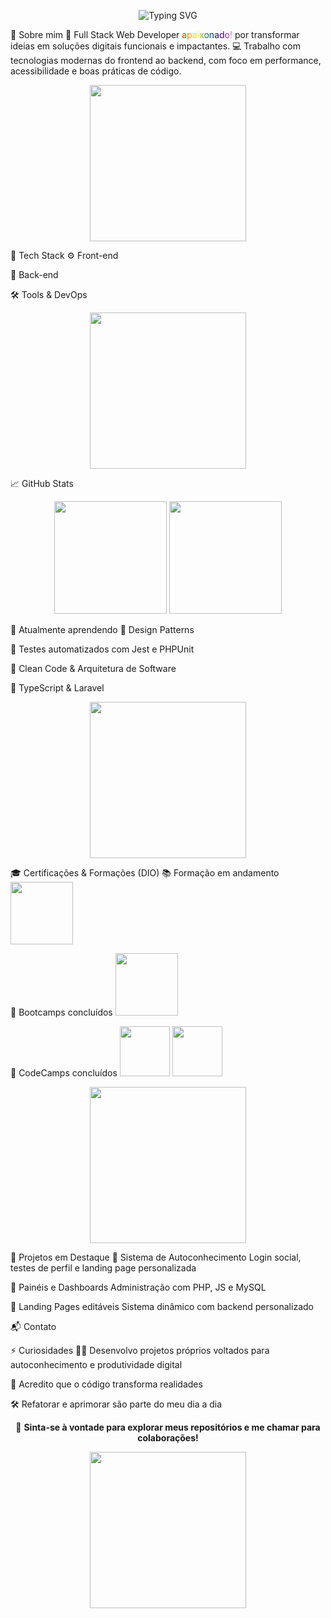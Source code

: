 <p align="center">
  <img src="https://readme-typing-svg.herokuapp.com?font=Fira+Code&weight=500&size=25&duration=4000&pause=1000&color=36BCF7&center=true&vCenter=true&width=700&lines=Olá%2C+eu+sou+o+Eric!;Full+Stack+Web+Developer+apaixonado!;Transformando+ideias+em+soluções+digitais" alt="Typing SVG">
</p>
👋 Sobre mim
🎯 Full Stack Web Developer <span style="background: linear-gradient(to right, red, orange, yellow, green, blue, indigo, violet); -webkit-background-clip: text; color: transparent;">apaixonado!</span> por transformar ideias em soluções digitais funcionais e impactantes.
💻 Trabalho com tecnologias modernas do frontend ao backend, com foco em performance, acessibilidade e boas práticas de código.

<p align="center"> <img src="https://media.giphy.com/media/v1.Y2lkPTc5MGI3NjExNjZodzhhaTQ2YXBuYmJrMWR3aW45bnYxY3l5a3RoaDNybjM0cXpnMSZlcD12MV9naWZzX3NlYXJjaCZjdD1n/VbnUQpnihPSIgIXuZv/giphy.gif" width="250"/> </p>
🚀 Tech Stack
⚙️ Front-end




🧩 Back-end




🛠️ Tools & DevOps





<p align="center"> <img src="https://media.giphy.com/media/v1.Y2lkPTc5MGI3NjExNjZodzhhaTQ2YXBuYmJrMWR3aW45bnYxY3l5a3RoaDNybjM0cXpnMSZlcD12MV9naWZzX3NlYXJjaCZjdD1n/VbnUQpnihPSIgIXuZv/giphy.gif" width="250"/> </p>
📈 GitHub Stats
<p align="center"> <img height="180em" src="https://github-readme-stats.vercel.app/api?username=Eric-codecrypt&show_icons=true&theme=radical&hide_title=true"/> <img height="180em" src="https://github-readme-stats.vercel.app/api/top-langs/?username=Eric-codecrypt&layout=compact&theme=radical"/> </p>
🧠 Atualmente aprendendo
🧩 Design Patterns

🧪 Testes automatizados com Jest e PHPUnit

🧼 Clean Code & Arquitetura de Software

📘 TypeScript & Laravel

<p align="center"> <img src="https://media.giphy.com/media/v1.Y2lkPTc5MGI3NjExNjZodzhhaTQ2YXBuYmJrMWR3aW45bnYxY3l5a3RoaDNybjM0cXpnMSZlcD12MV9naWZzX3NlYXJjaCZjdD1n/VbnUQpnihPSIgIXuZv/giphy.gif" width="250"/> </p>
🎓 Certificações & Formações (DIO)
📚 Formação em andamento
<img src="https://hermes.dio.me/tracks/aa71615b-e701-4cec-bb64-71ba6974c5fe.png" width="100">

🥇 Bootcamps concluídos
<img src="https://hermes.dio.me/tracks/608ecefd-1d10-42ea-9f58-3e7a4548ab3e.png" width="100">

🧠 CodeCamps concluídos
<img src="https://hermes.dio.me/tracks/e3092c08-98c4-4131-aec1-f3affe6db45d.png" width="80">
<img src="https://hermes.dio.me/tracks/cc708075-49ef-4974-85ca-c9a33a19e32d.png" width="80">

<p align="center"> <img src="https://media.giphy.com/media/v1.Y2lkPTc5MGI3NjExNjZodzhhaTQ2YXBuYmJrMWR3aW45bnYxY3l5a3RoaDNybjM0cXpnMSZlcD12MV9naWZzX3NlYXJjaCZjdD1n/VbnUQpnihPSIgIXuZv/giphy.gif" width="250"/> </p>
💼 Projetos em Destaque
🔹 Sistema de Autoconhecimento
Login social, testes de perfil e landing page personalizada

🔹 Painéis e Dashboards
Administração com PHP, JS e MySQL

🔹 Landing Pages editáveis
Sistema dinâmico com backend personalizado

📬 Contato



⚡ Curiosidades
👨‍💻 Desenvolvo projetos próprios voltados para autoconhecimento e produtividade digital

🧠 Acredito que o código transforma realidades

🛠️ Refatorar e aprimorar são parte do meu dia a dia

<p align="center"> 🔗 <b>Sinta-se à vontade para explorar meus repositórios e me chamar para colaborações!</b> </p> <p align="center"> <img src="https://media.giphy.com/media/v1.Y2lkPTc5MGI3NjExNjZodzhhaTQ2YXBuYmJrMWR3aW45bnYxY3l5a3RoaDNybjM0cXpnMSZlcD12MV9naWZzX3NlYXJjaCZjdD1n/VbnUQpnihPSIgIXuZv/giphy.gif" width="250"/> </p>
